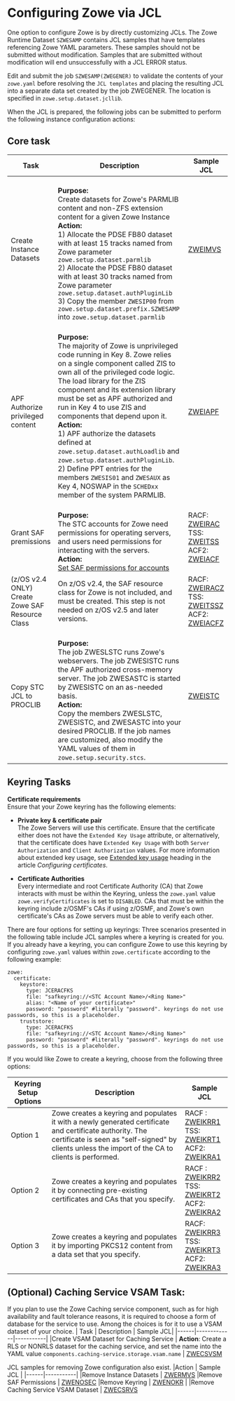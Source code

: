  # Configuring Zowe via JCL

One option to configure Zowe is by directly customizing JCLs. The Zowe Runtime Dataset `SZWESAMP` contains JCL samples that have templates referencing Zowe YAML parameters. These samples should not be submitted without modification. Samples that are submitted without modification will end unsuccessfully with a JCL ERROR status.

Edit and submit the job `SZWESAMP(ZWEGENER)` to validate the contents of your `zowe.yaml` before resolving the `JCL templates` and placing the resulting JCL into a separate data set created by the job ZWEGENER. The location is specified in `zowe.setup.dataset.jcllib`.

When the JCL is prepared, the following jobs can be submitted to perform the following instance configuration actions:
## Core task
| Task | Description | Sample JCL|
|------|-------------|-----------|
|Create Instance Datasets | <br />**Purpose:**<br /> Create datasets for Zowe's PARMLIB content and non-ZFS extension content for a given Zowe Instance <br /> **Action:**<br /> 1) Allocate the PDSE FB80 dataset with at least 15 tracks named from Zowe parameter `zowe.setup.dataset.parmlib`<br/>2) Allocate the PDSE FB80 dataset with at least 30 tracks named from Zowe parameter `zowe.setup.dataset.authPluginLib`<br/>3) Copy the member `ZWESIP00` from `zowe.setup.dataset.prefix.SZWESAMP` into `zowe.setup.dataset.parmlib` | [ZWEIMVS](https://github.com/zowe/zowe-install-packaging/tree/feature/v3/jcl/files/SZWESAMP/ZWEIMVS)
|APF Authorize privileged content | <br />**Purpose:**<br /> The majority of Zowe is unprivileged code running in Key 8. Zowe relies on a single component called ZIS to own all of the privileged code logic. The load library for the ZIS component and its extension library must be set as APF authorized and run in Key 4 to use ZIS and components that depend upon it. <br /> **Action:**<br />1) APF authorize the datasets defined at `zowe.setup.dataset.authLoadlib` and `zowe.setup.dataset.authPluginLib`. <br />2) Define PPT entries for the members `ZWESIS01` and `ZWESAUX` as Key 4, NOSWAP in the `SCHEDxx` member of the system PARMLIB. | [ZWEIAPF](https://github.com/zowe/zowe-install-packaging/tree/feature/v3/jcl/files/SZWESAMP/ZWEIAPF) <br /> 
 Grant SAF premissions | <br />**Purpose:**<br /> The STC accounts for Zowe need permissions for operating servers, and users need permissions for interacting with the servers. <br />**Action:**<br /> [Set SAF permissions for accounts](https://docs.zowe.org/stable/user-guide/assign-security-permissions-to-users#security-permissions-reference-table) | RACF: [ZWEIRAC](https://github.com/zowe/zowe-install-packaging/tree/feature/v3/jcl/files/SZWESAMP/ZWEIRAC) <br /> TSS: [ZWEITSS](https://github.com/zowe/zowe-install-packaging/tree/feature/v3/jcl/files/SZWESAMP/ZWEITSS) <br /> ACF2: [ZWEIACF](https://github.com/zowe/zowe-install-packaging/tree/feature/v3/jcl/files/SZWESAMP/SZWIACF) <br /> 
 |(z/OS v2.4 ONLY) Create Zowe SAF Resource Class |  On z/OS v2.4, the SAF resource class for Zowe is not included, and must be created. This step is not needed on z/OS v2.5 and later versions. | RACF: [ZWEIRACZ](https://github.com/zowe/zowe-install-packaging/tree/feature/v3/jcl/files/SZWESAMP/ZWEIRACZ) <br />TSS: [ZWEITSSZ](https://github.com/zowe/zowe-install-packaging/tree/feature/v3/jcl/files/SZWESAMP/ZWEITSSZ) <br />ACF2: [ZWEIACFZ](https://github.com/zowe/zowe-install-packaging/tree/feature/v3/jcl/files/SZWESAMP/ZWEIACFZ)
 Copy STC JCL to PROCLIB | <br />**Purpose:**<br /> The job ZWESLSTC runs Zowe's webservers. The job ZWESISTC runs the APF authorized cross-memory server. The job ZWESASTC is started by ZWESISTC on an as-needed basis. <br /> **Action:**<br /> Copy the members ZWESLSTC, ZWESISTC, and ZWESASTC into your desired PROCLIB. If the job names are customized, also modify the YAML values of them in `zowe.setup.security.stcs`. | [ZWEISTC](ZWEISTC)

## Keyring Tasks
**Certificate requirements**  
Ensure that your Zowe keyring has the following elements:

* **Private key & certificate pair**  
The Zowe Servers will use this certificate. Ensure that the certificate either does not have the `Extended Key Usage` attribute, or alternatively, that the certificate does have `Extended Key Usage` with both `Server Authorization` and `Client Authorization` values. For more information about extended key usage, see [Extended key usage](./configure-certificates.md/#extended-key-usage) heading in the article _Configuring certificates_.

* **Certificate Authorities**  
Every intermediate and root Certificate Authority (CA) that Zowe interacts with must be within the Keyring, unless the `zowe.yaml` value `zowe.verifyCertificates` is set to `DISABLED`. CAs that must be within the keyring include z/OSMF's CAs if using z/OSMF, and Zowe's own certificate's CAs as Zowe servers must be able to verify each other.

There are four options for setting up keyrings: Three scenarios presented in the following table include JCL samples where a keyring is created for you. If you already have a keyring, you can  configure Zowe to use this keyring by configuring `zowe.yaml` values within `zowe.certificate` according to the following example:

```
zowe:
  certificate:
    keystore:
      type: JCERACFKS
      file: "safkeyring://<STC Account Name>/<Ring Name>"
      alias: "<Name of your certificate>"
      password: "password" #literally "password". keyrings do not use passwords, so this is a placeholder.
    truststore:
      type: JCERACFKS
      file: "safkeyring://<STC Account Name>/<Ring Name>"
      password: "password" #literally "password". keyrings do not use passwords, so this is a placeholder.
```
If you would like Zowe to create a keyring, choose from the following three options: 

| Keyring Setup Options | Description | Sample JCL|
|--------------------|-------------|-----------|
|Option 1 | Zowe creates a keyring and populates it with a newly generated certificate and certificate authority. The certificate is seen as "self-signed" by clients unless the import of the CA to clients is performed. | RACF : [ZWEIKRR1](https://github.com/zowe/zowe-install-packaging/tree/feature/v3/jcl/files/SZWESAMP/ZWEIKRR1) <br /> TSS: [ZWEIKRT1](https://github.com/zowe/zowe-install-packaging/tree/feature/v3/jcl/files/SZWESAMP/ZWEIKRT1) <br /> ACF2: [ZWEIKRA1](https://github.com/zowe/zowe-install-packaging/tree/feature/v3/jcl/files/SZWESAMP/ZWEIKRA1) 
|Option 2| Zowe creates a keyring and populates it by connecting pre-existing certificates and CAs that you specify.| RACF : [ZWEIKRR2](https://github.com/zowe/zowe-install-packaging/tree/feature/v3/jcl/files/SZWESAMP/ZWEIKRR2)<br /> TSS: [ZWEIKRT2](https://github.com/zowe/zowe-install-packaging/tree/feature/v3/jcl/files/SZWESAMP/ZWEIKRT2) <br /> ACF2: [ZWEIKRA2](https://github.com/zowe/zowe-install-packaging/tree/feature/v3/jcl/files/SZWESAMP/ZWEIKRA2) 
|Option 3 | Zowe creates a keyring and populates it by importing PKCS12 content from a data set that you specify. | RACF: [ZWEIKRR3](https://github.com/zowe/zowe-install-packaging/tree/feature/v3/jcl/files/SZWESAMP/ZWEIKRR3) <br /> TSS: [ZWEIKRT3](https://github.com/zowe/zowe-install-packaging/tree/feature/v3/jcl/files/SZWESAMP/ZWEIKRT3) <br /> ACF2: [ZWEIKRA3](https://github.com/zowe/zowe-install-packaging/tree/feature/v3/jcl/files/SZWESAMP/ZWEIKRA3)

## (Optional) Caching Service VSAM Task: 
If you plan to use the Zowe Caching service component, such as for high availability and fault tolerance reasons, it is required to choose a form of database for the service to use. Among the choices is for it to use a VSAM dataset of your choice.
| Task | Description | Sample JCL|
|------|-------------|-----------|
|Create VSAM Dataset for Caching Service | **Action**: Create a RLS or NONRLS dataset for the caching service, and set the name into the YAML value `components.caching-service.storage.vsam.name` | [ZWECSVSM](https://github.com/zowe/zowe-install-packaging/tree/feature/v3/jcl/files/SZWESAMP/ZWECSVSM)

JCL samples for removing Zowe configuration also exist.
|Action | Sample JCL |
|------|-----------|
|Remove Instance Datasets | [ZWERMVS](https://github.com/zowe/zowe-install-packaging/tree/feature/v3/jcl/files/SZWESAMP/ZWERMVS)
|Remove SAF Permissions | [ZWENOSEC](https://github.com/zowe/zowe-install-packaging/tree/feature/v3/jcl/files/SZWESAMP/ZWENOSEC)
|Remove Keyring | [ZWENOKR](https://github.com/zowe/zowe-install-packaging/tree/feature/v3/jcl/files/SZWESAMP/ZWENOKR) |
|Remove Caching Service VSAM Dataset | [ZWECSRVS](https://github.com/zowe/zowe-install-packaging/tree/feature/v3/jcl/files/SZWESAMP/ZWECSRVS)